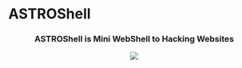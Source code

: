 # ASTROShell
<center>
<h3>ASTROShell is Mini WebShell to Hacking Websites</h3>
<img src="https://l.top4top.io/p_1773ndmwm1.png">
</center>
